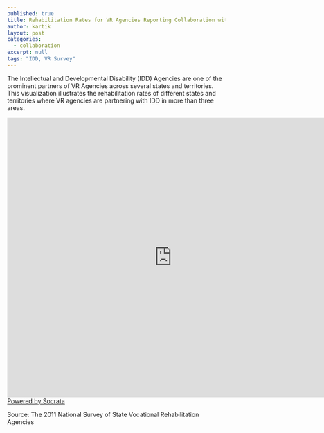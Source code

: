 ```yaml
---
published: true
title: Rehabilitation Rates for VR Agencies Reporting Collaboration with IDD Agencies in Three or More Areas
author: kartik
layout: post
categories: 
  - collaboration
excerpt: null
tags: "IDD, VR Survey"
---
```


The Intellectual and Developmental Disability (IDD) Agencies are one of the prominent partners of VR Agencies across several states and territories. This visualization illustrates the rehabilitation rates of different states and territories where VR agencies are partnering with IDD in more than three areas. 


<div><iframe width="760px" height="646px" frameborder="0" scrolling="no" src="https://opendata.socrata.com/w/ctsz-c6i9/y34g-bnf3?cur=YQwX6ge3_Je&amp;from=root"></iframe><a href="http://www.socrata.com/" target="_blank">Powered by Socrata</a>

</div>
<p>Source: The 2011 National Survey of State Vocational Rehabilitation Agencies</p>